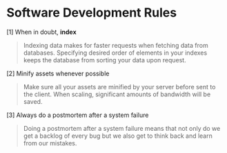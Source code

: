 # Software Development Rules

[1] When in doubt, **index**

> Indexing data makes for faster requests when fetching data from databases. Specifying desired order of elements in your indexes keeps the database from sorting your data upon request.

[2] Minify assets whenever possible

> Make sure all your assets are minified by your server before sent to the client. When scaling, significant amounts of bandwidth will be saved.

[3] Always do a postmortem after a system failure

> Doing a postmortem after a system failure means that not only do we get a backlog of every bug but we also get to think back and learn from our mistakes. 
